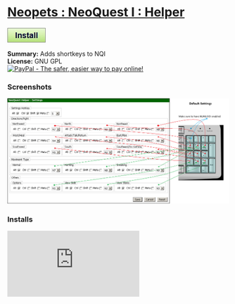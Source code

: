 # [Neopets : NeoQuest I : Helper](.)

[![Install](../../resources/image/install_button.jpg)](../../../../raw/master/scripts/Neopets_NeoQuestI_Helper/main.user.js)

**Summary:** Adds shortkeys to NQI<br />
**License:** GNU GPL<br />
[![PayPal - The safer, easier way to pay online!](https://www.paypalobjects.com/en_US/i/btn/btn_donate_SM.gif "PayPal - The safer, easier way to pay online!")](http://goo.gl/Fv19S)

### Screenshots
![default_settings](default_settings.png)


### Installs
![Daily installs](http://gm.wesley.eti.br/count.php?id=scripts/Neopets_NeoQuestI_Helper/main.user.js&type=image)
